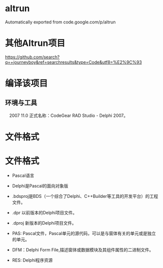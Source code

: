 # altrun
Automatically exported from code.google.com/p/altrun

# 其他Altrun项目 #
https://github.com/search?q=+journeyboy&ref=searchresults&type=Code&utf8=%E2%9C%93

# 编译该项目 #
## 环境与工具 ##
　2007 11.0 正式名称：CodeGear RAD Studio - Delphi 2007。
# 文件格式 #
# 文件格式 #
- Pascal语言
- Delphi是Pascal的面向对象版

- .bdsproj是BDS（一个综合了Delphi、C++Builder等工具的开发平台）的工程文件。
- .dpr 以前版本的Delphi项目文件。
- .dproj 新版本的Delphi项目文件。
- PAS: Pascal文件，Pascal单元的源代码，可以是与窗体有关的单元或是独立的单元。

- DFM：Delphi Form File,描述窗体或数据模块及其组件属性的二进制文件。
- RES: Delphi程序资源
